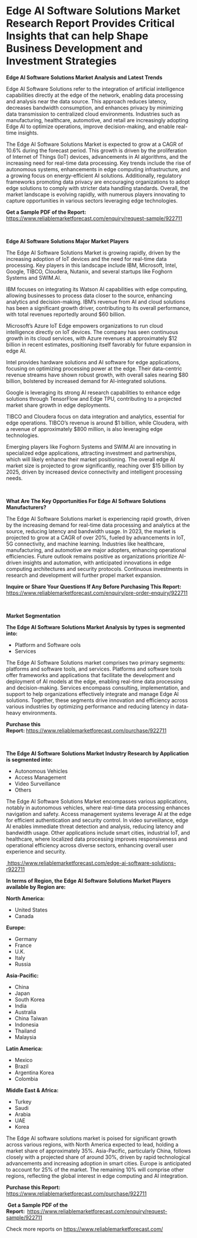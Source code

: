 <p><h1>Edge AI Software Solutions Market Research Report Provides Critical Insights that can help Shape Business Development and Investment Strategies</h1></p><p><strong>Edge AI Software Solutions Market Analysis and Latest Trends</strong></p>
<p><p>Edge AI Software Solutions refer to the integration of artificial intelligence capabilities directly at the edge of the network, enabling data processing and analysis near the data source. This approach reduces latency, decreases bandwidth consumption, and enhances privacy by minimizing data transmission to centralized cloud environments. Industries such as manufacturing, healthcare, automotive, and retail are increasingly adopting Edge AI to optimize operations, improve decision-making, and enable real-time insights.</p><p>The Edge AI Software Solutions Market is expected to grow at a CAGR of 10.6% during the forecast period. This growth is driven by the proliferation of Internet of Things (IoT) devices, advancements in AI algorithms, and the increasing need for real-time data processing. Key trends include the rise of autonomous systems, enhancements in edge computing infrastructure, and a growing focus on energy-efficient AI solutions. Additionally, regulatory frameworks promoting data privacy are encouraging organizations to adopt edge solutions to comply with stricter data handling standards. Overall, the market landscape is evolving rapidly, with numerous players innovating to capture opportunities in various sectors leveraging edge technologies.</p></p>
<p><strong>Get a Sample PDF of the Report:&nbsp;</strong> <a href="https://www.reliablemarketforecast.com/enquiry/request-sample/922711?utm_campaign=2820&utm_medium=2&utm_source=Github&utm_content=ia&utm_term=07032025&utm_id=edge-ai-software-solutions">https://www.reliablemarketforecast.com/enquiry/request-sample/922711</a></p>
<p>&nbsp;</p>
<p><strong>Edge AI Software Solutions Major Market Players</strong></p>
<p><p>The Edge AI Software Solutions Market is growing rapidly, driven by the increasing adoption of IoT devices and the need for real-time data processing. Key players in this landscape include IBM, Microsoft, Intel, Google, TIBCO, Cloudera, Nutanix, and several startups like Foghorn Systems and SWIM.AI.</p><p>IBM focuses on integrating its Watson AI capabilities with edge computing, allowing businesses to process data closer to the source, enhancing analytics and decision-making. IBM’s revenue from AI and cloud solutions has been a significant growth driver, contributing to its overall performance, with total revenues reportedly around $60 billion.</p><p>Microsoft’s Azure IoT Edge empowers organizations to run cloud intelligence directly on IoT devices. The company has seen continuous growth in its cloud services, with Azure revenues at approximately $12 billion in recent estimates, positioning itself favorably for future expansion in edge AI.</p><p>Intel provides hardware solutions and AI software for edge applications, focusing on optimizing processing power at the edge. Their data-centric revenue streams have shown robust growth, with overall sales nearing $80 billion, bolstered by increased demand for AI-integrated solutions.</p><p>Google is leveraging its strong AI research capabilities to enhance edge solutions through TensorFlow and Edge TPU, contributing to a projected market share growth in edge deployments.</p><p>TIBCO and Cloudera focus on data integration and analytics, essential for edge operations. TIBCO’s revenue is around $1 billion, while Cloudera, with a revenue of approximately $800 million, is also leveraging edge technologies.</p><p>Emerging players like Foghorn Systems and SWIM.AI are innovating in specialized edge applications, attracting investment and partnerships, which will likely enhance their market positioning. The overall edge AI market size is projected to grow significantly, reaching over $15 billion by 2025, driven by increased device connectivity and intelligent processing needs.</p></p>
<p>&nbsp;</p>
<p><strong>What Are The Key Opportunities For Edge AI Software Solutions Manufacturers?</strong></p>
<p><p>The Edge AI Software Solutions market is experiencing rapid growth, driven by the increasing demand for real-time data processing and analytics at the source, reducing latency and bandwidth usage. In 2023, the market is projected to grow at a CAGR of over 20%, fueled by advancements in IoT, 5G connectivity, and machine learning. Industries like healthcare, manufacturing, and automotive are major adopters, enhancing operational efficiencies. Future outlook remains positive as organizations prioritize AI-driven insights and automation, with anticipated innovations in edge computing architectures and security protocols. Continuous investments in research and development will further propel market expansion.</p></p>
<p><strong>Inquire or Share Your Questions If Any Before Purchasing This Report:</strong> <a href="https://www.reliablemarketforecast.com/enquiry/pre-order-enquiry/922711?utm_campaign=2820&utm_medium=2&utm_source=Github&utm_content=ia&utm_term=07032025&utm_id=edge-ai-software-solutions">https://www.reliablemarketforecast.com/enquiry/pre-order-enquiry/922711</a></p>
<p>&nbsp;</p>
<p><strong>Market Segmentation</strong></p>
<p><strong>The Edge AI Software Solutions Market Analysis by types is segmented into:</strong></p>
<p><ul><li>Platform and Software ools</li><li>Services</li></ul></p>
<p><p>The Edge AI Software Solutions market comprises two primary segments: platforms and software tools, and services. Platforms and software tools offer frameworks and applications that facilitate the development and deployment of AI models at the edge, enabling real-time data processing and decision-making. Services encompass consulting, implementation, and support to help organizations effectively integrate and manage Edge AI solutions. Together, these segments drive innovation and efficiency across various industries by optimizing performance and reducing latency in data-heavy environments.</p></p>
<p><strong>Purchase this Report:&nbsp;</strong><a href="https://www.reliablemarketforecast.com/purchase/922711?utm_campaign=2820&utm_medium=2&utm_source=Github&utm_content=ia&utm_term=07032025&utm_id=edge-ai-software-solutions">https://www.reliablemarketforecast.com/purchase/922711</a></p>
<p>&nbsp;</p>
<p><strong>The Edge AI Software Solutions Market Industry Research by Application is segmented into:</strong></p>
<p><ul><li>Autonomous Vehicles</li><li>Access Management</li><li>Video Surveillance</li><li>Others</li></ul></p>
<p><p>The Edge AI Software Solutions Market encompasses various applications, notably in autonomous vehicles, where real-time data processing enhances navigation and safety. Access management systems leverage AI at the edge for efficient authentication and security control. In video surveillance, edge AI enables immediate threat detection and analysis, reducing latency and bandwidth usage. Other applications include smart cities, industrial IoT, and healthcare, where localized data processing improves responsiveness and operational efficiency across diverse sectors, enhancing overall user experience and security.</p></p>
<p><a href="https://www.reliablemarketforecast.com/edge-ai-software-solutions-r922711?utm_campaign=2820&utm_medium=2&utm_source=Github&utm_content=ia&utm_term=07032025&utm_id=edge-ai-software-solutions">&nbsp;https://www.reliablemarketforecast.com/edge-ai-software-solutions-r922711</a></p>
<p><strong>In terms of Region, the Edge AI Software Solutions Market Players available by Region are:</strong></p>
<p>
    <p> <strong> North America: </strong>
        <ul>
            <li>United States</li>
            <li>Canada</li>
        </ul>
        </p> 
    <p> <strong> Europe: </strong>
        <ul>
            <li>Germany</li>
            <li>France</li>
            <li>U.K.</li>
            <li>Italy</li>
            <li>Russia</li>
        </ul>
        </p> 
    <p> <strong> Asia-Pacific: </strong>
        <ul>
            <li>China</li>
            <li>Japan</li>
            <li>South Korea</li>
            <li>India</li>
            <li>Australia</li>
            <li>China Taiwan</li>
            <li>Indonesia</li>
            <li>Thailand</li>
            <li>Malaysia</li>
        </ul>
        </p> 
    <p> <strong> Latin America: </strong>
        <ul>
            <li>Mexico</li>
            <li>Brazil</li>
            <li>Argentina Korea</li>
            <li>Colombia</li>
        </ul>
        </p> 
    <p> <strong> Middle East & Africa: </strong>
        <ul>
            <li>Turkey</li>
            <li>Saudi</li>
            <li>Arabia</li>
            <li>UAE</li>
            <li>Korea</li>
        </ul>
    </p>
    </p>
<p><p>The Edge AI software solutions market is poised for significant growth across various regions, with North America expected to lead, holding a market share of approximately 35%. Asia-Pacific, particularly China, follows closely with a projected share of around 30%, driven by rapid technological advancements and increasing adoption in smart cities. Europe is anticipated to account for 25% of the market. The remaining 10% will comprise other regions, reflecting the global interest in edge computing and AI integration.</p></p>
<p><strong>Purchase this Report: </strong><a href="https://www.reliablemarketforecast.com/purchase/922711?utm_campaign=2820&utm_medium=2&utm_source=Github&utm_content=ia&utm_term=07032025&utm_id=edge-ai-software-solutions">https://www.reliablemarketforecast.com/purchase/922711</a></p>
<p>&nbsp;<strong>Get a Sample PDF of the Report:&nbsp;&nbsp;</strong><a href="https://www.reliablemarketforecast.com/enquiry/request-sample/922711?utm_campaign=2820&utm_medium=2&utm_source=Github&utm_content=ia&utm_term=07032025&utm_id=edge-ai-software-solutions">https://www.reliablemarketforecast.com/enquiry/request-sample/922711</a></p>
<p><strong></strong></p>
<p>Check more reports on <a href="https://www.reliablemarketforecast.com/?utm_campaign=2820&utm_medium=2&utm_source=Github&utm_content=ia&utm_term=07032025&utm_id=edge-ai-software-solutions">https://www.reliablemarketforecast.com/</a></p>